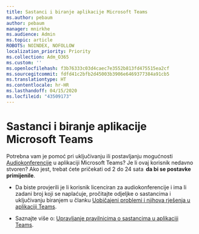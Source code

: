 ```yaml
---
title: Sastanci i biranje aplikacije Microsoft Teams
ms.author: pebaum
author: pebaum
manager: mnirkhe
ms.audience: Admin
ms.topic: article
ROBOTS: NOINDEX, NOFOLLOW
localization_priority: Priority
ms.collection: Adm_O365
ms.custom: ''
ms.openlocfilehash: f3b76333c03d4caec7e3552b813fd475515ea2cf
ms.sourcegitcommit: fdfd41c2bfb2d45003b3906e6469377384a91cb5
ms.translationtype: HT
ms.contentlocale: hr-HR
ms.lasthandoff: 04/15/2020
ms.locfileid: "43509173"
---
```

# <a name="microsoft-teams-meetings-and-dial-in"></a>Sastanci i biranje aplikacije Microsoft Teams

Potrebna vam je pomoć pri uključivanju ili postavljanju mogućnosti [Audiokonferencije](https://docs.microsoft.com/microsoftteams/audio-conferencing-in-office-365) u aplikaciji Microsoft Teams? Je li ovaj korisnik nedavno stvoren? Ako jest, trebat ćete pričekati od 2 do 24 sata  **da bi se postavke primijenile**.

- Da biste provjerili je li korisnik licenciran za audiokonferencije i ima li zadani broj koji se naplaćuje, pročitajte odjeljke o sastancima i uključivanju biranjem u članku [Uobičajeni problemi i njihova rješenja u aplikaciji Teams](https://docs.microsoft.com/microsoftteams/known-issues).

- Saznajte više o: [Upravljanje pravilnicima o sastancima u aplikaciji Teams](https://docs.microsoft.com/microsoftteams/meeting-policies-in-teams). 

